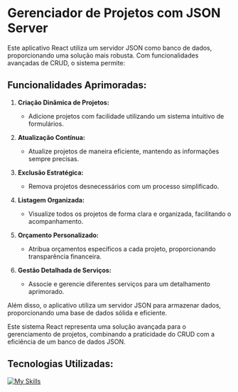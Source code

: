 # Gerenciador de Projetos com JSON Server

Este aplicativo React utiliza um servidor JSON como banco de dados, proporcionando uma solução mais robusta. Com funcionalidades avançadas de CRUD, o sistema permite:

## Funcionalidades Aprimoradas:

1. **Criação Dinâmica de Projetos:**
   - Adicione projetos com facilidade utilizando um sistema intuitivo de formulários.

2. **Atualização Contínua:**
   - Atualize projetos de maneira eficiente, mantendo as informações sempre precisas.

3. **Exclusão Estratégica:**
   - Remova projetos desnecessários com um processo simplificado.

4. **Listagem Organizada:**
   - Visualize todos os projetos de forma clara e organizada, facilitando o acompanhamento.

5. **Orçamento Personalizado:**
   - Atribua orçamentos específicos a cada projeto, proporcionando transparência financeira.

6. **Gestão Detalhada de Serviços:**
   - Associe e gerencie diferentes serviços para um detalhamento aprimorado.

Além disso, o aplicativo utiliza um servidor JSON para armazenar dados, proporcionando uma base de dados sólida e eficiente.

Este sistema React representa uma solução avançada para o gerenciamento de projetos, combinando a praticidade do CRUD com a eficiência de um banco de dados JSON.


## Tecnologias Utilizadas:
[![My Skills](https://skillicons.dev/icons?i=html,css,js,react,node)](https://skillicons.dev)
